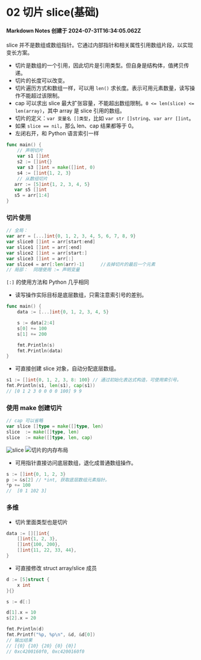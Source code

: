 # 02 切片 slice(基础)

#### Markdown Notes 创建于 2024-07-31T16:34:05.062Z

slice 并不是数组或数组指针。它通过内部指针和相关属性引用数组片段，以实现变长方案。

-   切片是数组的一个引用，因此切片是引用类型。但自身是结构体，值拷贝传递。
-   切片的长度可以改变。
-   切片遍历方式和数组一样，可以用 `len()` 求长度。表示可用元素数量，读写操作不能超过该限制。
-   cap 可以求出 slice 最大扩张容量，不能超出数组限制。`0 <= len(slice) <= len(array)`，其中 array 是 slice 引用的数组。
-   切片的定义：`var 变量名 []类型`，比如 `var str []string`、`var arr []int`。
-   如果 `slice == nil`，那么 len、cap 结果都等于 0。
-   左闭右开，和 Python 语言索引一样

```go
func main() {
    // 声明切片
    var s1 []int
    s2 := []int{}
    var s3 []int = make([]int, 0)
    s4 := []int{1, 2, 3}
    // 从数组切片
   arr := [5]int{1, 2, 3, 4, 5}
   var s5 []int
   s5 = arr[1:4]
}
```

### 切片使用

```go
// 全局：
var arr = [...]int{0, 1, 2, 3, 4, 5, 6, 7, 8, 9}
var slice0 []int = arr[start:end]
var slice1 []int = arr[:end]
var slice2 []int = arr[start:]
var slice3 []int = arr[:]
var slice4 = arr[:len(arr)-1]      //去掉切片的最后一个元素
// 局部：  同理使用 := 声明变量
```

`[:]` 的使用方法和 Python 几乎相同

-   读写操作实际目标是底层数组，只需注意索引号的差别。

```go
func main() {
    data := [...]int{0, 1, 2, 3, 4, 5}

    s := data[2:4]
    s[0] += 100
    s[1] += 200

    fmt.Println(s)
    fmt.Println(data)
}
```

-   可直接创建 slice 对象，自动分配底层数组。

```go
s1 := []int{0, 1, 2, 3, 8: 100} // 通过初始化表达式构造，可使用索引号。
fmt.Println(s1, len(s1), cap(s1))
// [0 1 2 3 0 0 0 0 100] 9 9
```

### 使用 make 创建切片

```go
// cap 可以省略
var slice []type = make([]type, len)
slice  := make([]type, len)
slice  := make([]type, len, cap)
```

![slice](https://www.topgoer.com/static/3.8/1.jpg)
![切片的内存布局](https://www.topgoer.com/static/3.8/2.jpg)

-   可用指针直接访问底层数组，退化成普通数组操作。

```go
s := []int{0, 1, 2, 3}
p := &s[2] // *int, 获取底层数组元素指针。
*p += 100
//  [0 1 102 3]
```

### 多维

-   切片里面类型也是切片

```go
data := [][]int{
    []int{1, 2, 3},
    []int{100, 200},
    []int{11, 22, 33, 44},
}
```

-   可直接修改 struct array/slice 成员

```go
d := [5]struct {
    x int
}{}

s := d[:]

d[1].x = 10
s[2].x = 20

fmt.Println(d)
fmt.Printf("%p, %p\n", &d, &d[0])
// 输出结果
// [{0} {10} {20} {0} {0}]
// 0xc4200160f0, 0xc4200160f0
```
